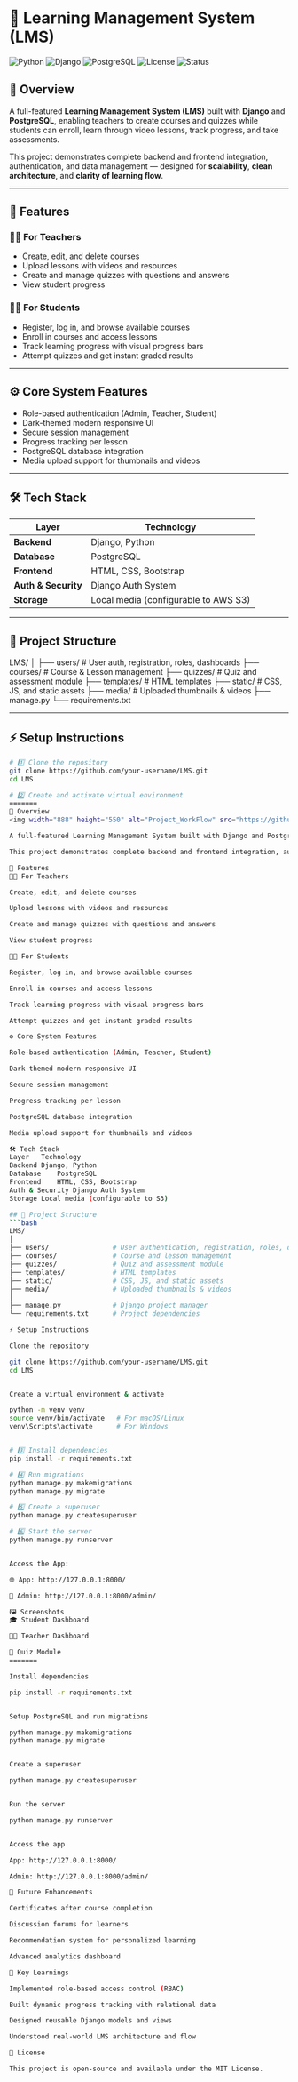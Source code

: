 # 📘 Learning Management System (LMS)

![Python](https://img.shields.io/badge/Python-3.10-blue?logo=python)
![Django](https://img.shields.io/badge/Django-5.0-darkgreen?logo=django)
![PostgreSQL](https://img.shields.io/badge/PostgreSQL-Database-blue?logo=postgresql)
![License](https://img.shields.io/badge/License-MIT-yellow)
![Status](https://img.shields.io/badge/Project%20Phase-Completed-brightgreen)

## 🧩 Overview

A full-featured **Learning Management System (LMS)** built with **Django** and **PostgreSQL**, enabling teachers to create courses and quizzes while students can enroll, learn through video lessons, track progress, and take assessments.

This project demonstrates complete backend and frontend integration, authentication, and data management — designed for **scalability**, **clean architecture**, and **clarity of learning flow**.

---

## 🚀 Features

### 👨‍🏫 For Teachers
- Create, edit, and delete courses  
- Upload lessons with videos and resources  
- Create and manage quizzes with questions and answers  
- View student progress  

### 👩‍🎓 For Students
- Register, log in, and browse available courses  
- Enroll in courses and access lessons  
- Track learning progress with visual progress bars  
- Attempt quizzes and get instant graded results  

---

## ⚙️ Core System Features
- Role-based authentication (Admin, Teacher, Student)  
- Dark-themed modern responsive UI  
- Secure session management  
- Progress tracking per lesson  
- PostgreSQL database integration  
- Media upload support for thumbnails and videos  

---

## 🛠️ Tech Stack

| Layer | Technology |
|--------|-------------|
| **Backend** | Django, Python |
| **Database** | PostgreSQL |
| **Frontend** | HTML, CSS, Bootstrap |
| **Auth & Security** | Django Auth System |
| **Storage** | Local media (configurable to AWS S3) |

---

## 📂 Project Structure

LMS/
│
├── users/ # User auth, registration, roles, dashboards
├── courses/ # Course & Lesson management
├── quizzes/ # Quiz and assessment module
├── templates/ # HTML templates
├── static/ # CSS, JS, and static assets
├── media/ # Uploaded thumbnails & videos
├── manage.py
└── requirements.txt


---

## ⚡ Setup Instructions

```bash
# 1️⃣ Clone the repository
git clone https://github.com/your-username/LMS.git
cd LMS

# 2️⃣ Create and activate virtual environment
=======
🧩 Overview
<img width="888" height="550" alt="Project_WorkFlow" src="https://github.com/user-attachments/assets/4b447b52-5075-403c-9b6e-326e6296544e" />

A full-featured Learning Management System built with Django and PostgreSQL, enabling teachers to create courses and quizzes while students can enroll, learn through video lessons, track progress, and take assessments.

This project demonstrates complete backend and frontend integration, authentication, and data management — designed for scalability, clean architecture, and clarity of learning flow.

🚀 Features
👨‍🏫 For Teachers

Create, edit, and delete courses

Upload lessons with videos and resources

Create and manage quizzes with questions and answers

View student progress

👩‍🎓 For Students

Register, log in, and browse available courses

Enroll in courses and access lessons

Track learning progress with visual progress bars

Attempt quizzes and get instant graded results

⚙️ Core System Features

Role-based authentication (Admin, Teacher, Student)

Dark-themed modern responsive UI

Secure session management

Progress tracking per lesson

PostgreSQL database integration

Media upload support for thumbnails and videos

🛠️ Tech Stack
Layer	Technology
Backend	Django, Python
Database	PostgreSQL
Frontend	HTML, CSS, Bootstrap
Auth & Security	Django Auth System
Storage	Local media (configurable to S3)

## 📂 Project Structure
```bash
LMS/
│
├── users/                # User authentication, registration, roles, dashboards
├── courses/              # Course and lesson management
├── quizzes/              # Quiz and assessment module
├── templates/            # HTML templates
├── static/               # CSS, JS, and static assets
├── media/                # Uploaded thumbnails & videos
│
├── manage.py             # Django project manager
└── requirements.txt      # Project dependencies

⚡ Setup Instructions

Clone the repository

git clone https://github.com/your-username/LMS.git
cd LMS


Create a virtual environment & activate

python -m venv venv
source venv/bin/activate   # For macOS/Linux
venv\Scripts\activate      # For Windows


# 3️⃣ Install dependencies
pip install -r requirements.txt

# 4️⃣ Run migrations
python manage.py makemigrations
python manage.py migrate

# 5️⃣ Create a superuser
python manage.py createsuperuser

# 6️⃣ Start the server
python manage.py runserver


Access the App:

🌐 App: http://127.0.0.1:8000/

🔐 Admin: http://127.0.0.1:8000/admin/

🖼️ Screenshots
🎓 Student Dashboard

👨‍🏫 Teacher Dashboard

🧠 Quiz Module
=======

Install dependencies

pip install -r requirements.txt


Setup PostgreSQL and run migrations

python manage.py makemigrations
python manage.py migrate


Create a superuser

python manage.py createsuperuser


Run the server

python manage.py runserver


Access the app

App: http://127.0.0.1:8000/

Admin: http://127.0.0.1:8000/admin/

🎯 Future Enhancements

Certificates after course completion

Discussion forums for learners

Recommendation system for personalized learning

Advanced analytics dashboard

🧠 Key Learnings

Implemented role-based access control (RBAC)

Built dynamic progress tracking with relational data

Designed reusable Django models and views

Understood real-world LMS architecture and flow

📜 License

This project is open-source and available under the MIT License.


